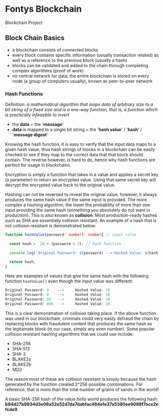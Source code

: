 # Fontys Blockchain
Blockchain Project 

## Block Chain Basics

- a blockchain consists of connected blocks
- every block contains specific information (usually transaction related) as well as a reference to the previous block (usually a hash)
- blocks can be validated and added to the chain through completing complex algorithms (proof of work)
- no central network for data; the entire blockchain is stored on every node (a group of computers usually), known as peer-to-peer network

### Hash Functions

Definition: *a mathematical algorithm that maps data of arbitrary size to a bit string of a fixed size and is a one-way function, that is, a function which is practically infeasible to invert*

- the **data** = the '**message**'
- **data** is mapped to a single bit string = the '**hash value**' / '**hash**' / '**message digest**'

Knowing the hash function, it is easy to verify that the input data maps to a given hash value, thus hash strings of blocks in a blockchain can be easily checked to see if they map to the correct data that that block should contain. The reverse however, is hard to do, hence why hash functions are perfect for usage in blockchains.

Encryption is simply a function that takes in a value and applies a secret key (a parameter) to return an encrypted value. Using that same secret key will decrypt the encrypted value back to the original value.

Hashing can not be reversed to reveal the original value, however, it always produces the same hash value if the same input is provided. The more complex a hashing algorithm, the lower the probability of more than one input providing the same hash (something you absolutely do not want in production). This is also known as **collision**. Most production-ready hashes such as SHA are essentially collision resistant. An example of a hash that is not collision resistant is demonstrated below:

```ts
function hashValue(password: number): number{ // input value
 
  const hash =  10 + (password % 2); // hash function
 
  console.log(`Original Password: ${password} --> Hashed Value: ${hash}`); // output (hashed) value
 
  return hash;
}
```

Here are examples of values that give the same hash with the following function ```hashValue()``` even though the input value was different:

```ts
Original Password: 4    -->     Hashed Value: 10
Original Password: 8    -->     Hashed Value: 10
Original Password: 32   -->     Hashed Value: 10
Original Password: 800  -->     Hashed Value: 10
```

This is a clear demonstration of collision taking place. If the above function was used in our blockchain, criminals could very easily defraud the chain by replacing blocks with fraudulent content that produces the same hash as the legitamate block (in our case, simply any even number). Some popular collision resistant hashing algorithms that we could use include:

- SHA-256
- SHA-512
- SHA-3
- BLAKE2s
- BLAKE2b
- MD2

The reason most of these are collision resistant is simply because the hash generated by the function created 2^256 possible combinations. For reference, that is more than the total number of grains of sands in the world!

A basic SHA-256 hash of the value *hello world* produces the following hash: **b94d27b9934d3e08a52e52d7da7dabfac484efe37a5380ee9088f7ace2efcde9**.